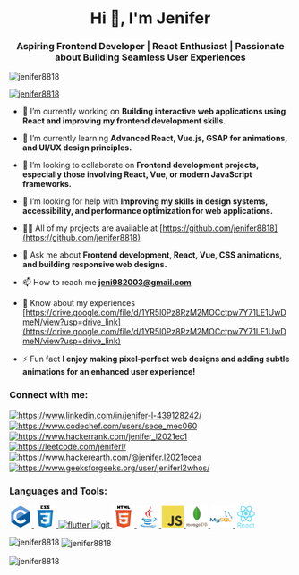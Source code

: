 <h1 align="center">Hi 👋, I'm Jenifer</h1>
<h3 align="center">Aspiring Frontend Developer | React Enthusiast | Passionate about Building Seamless User Experiences</h3>

<p align="left"> <img src="https://komarev.com/ghpvc/?username=jenifer8818&label=Profile%20views&color=0e75b6&style=flat" alt="jenifer8818" /> </p>

<p align="left"> <a href="https://github.com/ryo-ma/github-profile-trophy"><img src="https://github-profile-trophy.vercel.app/?username=jenifer8818" alt="jenifer8818" /></a> </p>

- 🔭 I’m currently working on **Building interactive web applications using React and improving my frontend development skills.**

- 🌱 I’m currently learning **Advanced React, Vue.js, GSAP for animations, and UI/UX design principles.**

- 👯 I’m looking to collaborate on **Frontend development projects, especially those involving React, Vue, or modern JavaScript frameworks.**

- 🤝 I’m looking for help with **Improving my skills in design systems, accessibility, and performance optimization for web applications.**

- 👨‍💻 All of my projects are available at [https://github.com/jenifer8818](https://github.com/jenifer8818)

- 💬 Ask me about **Frontend development, React, Vue, CSS animations, and building responsive web designs.**

- 📫 How to reach me **jeni982003@gmail.com**

- 📄 Know about my experiences [https://drive.google.com/file/d/1YR5l0Pz8RzM2MOCctpw7Y71LE1UwDmeN/view?usp=drive_link](https://drive.google.com/file/d/1YR5l0Pz8RzM2MOCctpw7Y71LE1UwDmeN/view?usp=drive_link)

- ⚡ Fun fact **I enjoy making pixel-perfect web designs and adding subtle animations for an enhanced user experience!**

<h3 align="left">Connect with me:</h3>
<p align="left">
<a href="https://linkedin.com/in/https://www.linkedin.com/in/jenifer-l-439128242/" target="blank"><img align="center" src="https://raw.githubusercontent.com/rahuldkjain/github-profile-readme-generator/master/src/images/icons/Social/linked-in-alt.svg" alt="https://www.linkedin.com/in/jenifer-l-439128242/" height="30" width="40" /></a>
<a href="https://www.codechef.com/users/https://www.codechef.com/users/sece_mec060" target="blank"><img align="center" src="https://cdn.jsdelivr.net/npm/simple-icons@3.1.0/icons/codechef.svg" alt="https://www.codechef.com/users/sece_mec060" height="30" width="40" /></a>
<a href="https://www.hackerrank.com/https://www.hackerrank.com/jenifer_l2021ec1" target="blank"><img align="center" src="https://raw.githubusercontent.com/rahuldkjain/github-profile-readme-generator/master/src/images/icons/Social/hackerrank.svg" alt="https://www.hackerrank.com/jenifer_l2021ec1" height="30" width="40" /></a>
<a href="https://www.leetcode.com/https://leetcode.com/jeniferl/" target="blank"><img align="center" src="https://raw.githubusercontent.com/rahuldkjain/github-profile-readme-generator/master/src/images/icons/Social/leet-code.svg" alt="https://leetcode.com/jeniferl/" height="30" width="40" /></a>
<a href="https://www.hackerearth.com/https://www.hackerearth.com/@jenifer.l2021ecea" target="blank"><img align="center" src="https://raw.githubusercontent.com/rahuldkjain/github-profile-readme-generator/master/src/images/icons/Social/hackerearth.svg" alt="https://www.hackerearth.com/@jenifer.l2021ecea" height="30" width="40" /></a>
<a href="https://auth.geeksforgeeks.org/user/https://www.geeksforgeeks.org/user/jeniferl2whos/" target="blank"><img align="center" src="https://raw.githubusercontent.com/rahuldkjain/github-profile-readme-generator/master/src/images/icons/Social/geeks-for-geeks.svg" alt="https://www.geeksforgeeks.org/user/jeniferl2whos/" height="30" width="40" /></a>
</p>

<h3 align="left">Languages and Tools:</h3>
<p align="left"> <a href="https://www.cprogramming.com/" target="_blank" rel="noreferrer"> <img src="https://raw.githubusercontent.com/devicons/devicon/master/icons/c/c-original.svg" alt="c" width="40" height="40"/> </a> <a href="https://www.w3schools.com/css/" target="_blank" rel="noreferrer"> <img src="https://raw.githubusercontent.com/devicons/devicon/master/icons/css3/css3-original-wordmark.svg" alt="css3" width="40" height="40"/> </a> <a href="https://flutter.dev" target="_blank" rel="noreferrer"> <img src="https://www.vectorlogo.zone/logos/flutterio/flutterio-icon.svg" alt="flutter" width="40" height="40"/> </a> <a href="https://git-scm.com/" target="_blank" rel="noreferrer"> <img src="https://www.vectorlogo.zone/logos/git-scm/git-scm-icon.svg" alt="git" width="40" height="40"/> </a> <a href="https://www.w3.org/html/" target="_blank" rel="noreferrer"> <img src="https://raw.githubusercontent.com/devicons/devicon/master/icons/html5/html5-original-wordmark.svg" alt="html5" width="40" height="40"/> </a> <a href="https://www.java.com" target="_blank" rel="noreferrer"> <img src="https://raw.githubusercontent.com/devicons/devicon/master/icons/java/java-original.svg" alt="java" width="40" height="40"/> </a> <a href="https://developer.mozilla.org/en-US/docs/Web/JavaScript" target="_blank" rel="noreferrer"> <img src="https://raw.githubusercontent.com/devicons/devicon/master/icons/javascript/javascript-original.svg" alt="javascript" width="40" height="40"/> </a> <a href="https://www.mongodb.com/" target="_blank" rel="noreferrer"> <img src="https://raw.githubusercontent.com/devicons/devicon/master/icons/mongodb/mongodb-original-wordmark.svg" alt="mongodb" width="40" height="40"/> </a> <a href="https://www.mysql.com/" target="_blank" rel="noreferrer"> <img src="https://raw.githubusercontent.com/devicons/devicon/master/icons/mysql/mysql-original-wordmark.svg" alt="mysql" width="40" height="40"/> </a> <a href="https://reactjs.org/" target="_blank" rel="noreferrer"> <img src="https://raw.githubusercontent.com/devicons/devicon/master/icons/react/react-original-wordmark.svg" alt="react" width="40" height="40"/> </a> </p>

<p><img align="left" src="https://github-readme-stats.vercel.app/api/top-langs?username=jenifer8818&show_icons=true&locale=en&layout=compact" alt="jenifer8818" /></p>

<p>&nbsp;<img align="center" src="https://github-readme-stats.vercel.app/api?username=jenifer8818&show_icons=true&locale=en" alt="jenifer8818" /></p>

<p><img align="center" src="https://github-readme-streak-stats.herokuapp.com/?user=jenifer8818&" alt="jenifer8818" /></p>
